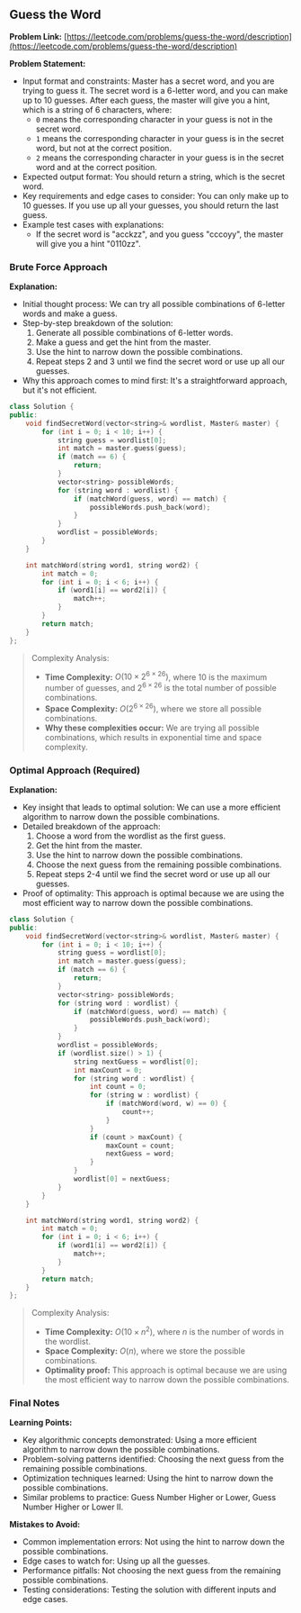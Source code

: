 ## Guess the Word
**Problem Link:** [https://leetcode.com/problems/guess-the-word/description](https://leetcode.com/problems/guess-the-word/description)

**Problem Statement:**
- Input format and constraints: Master has a secret word, and you are trying to guess it. The secret word is a 6-letter word, and you can make up to 10 guesses. After each guess, the master will give you a hint, which is a string of 6 characters, where:
  - `0` means the corresponding character in your guess is not in the secret word.
  - `1` means the corresponding character in your guess is in the secret word, but not at the correct position.
  - `2` means the corresponding character in your guess is in the secret word and at the correct position.
- Expected output format: You should return a string, which is the secret word.
- Key requirements and edge cases to consider: You can only make up to 10 guesses. If you use up all your guesses, you should return the last guess.
- Example test cases with explanations:
  - If the secret word is "acckzz", and you guess "cccoyy", the master will give you a hint "0110zz".

### Brute Force Approach

**Explanation:**
- Initial thought process: We can try all possible combinations of 6-letter words and make a guess.
- Step-by-step breakdown of the solution:
  1. Generate all possible combinations of 6-letter words.
  2. Make a guess and get the hint from the master.
  3. Use the hint to narrow down the possible combinations.
  4. Repeat steps 2 and 3 until we find the secret word or use up all our guesses.
- Why this approach comes to mind first: It's a straightforward approach, but it's not efficient.

```cpp
class Solution {
public:
    void findSecretWord(vector<string>& wordlist, Master& master) {
        for (int i = 0; i < 10; i++) {
            string guess = wordlist[0];
            int match = master.guess(guess);
            if (match == 6) {
                return;
            }
            vector<string> possibleWords;
            for (string word : wordlist) {
                if (matchWord(guess, word) == match) {
                    possibleWords.push_back(word);
                }
            }
            wordlist = possibleWords;
        }
    }

    int matchWord(string word1, string word2) {
        int match = 0;
        for (int i = 0; i < 6; i++) {
            if (word1[i] == word2[i]) {
                match++;
            }
        }
        return match;
    }
};
```

> Complexity Analysis:
> - **Time Complexity:** $O(10 \times 2^{6 \times 26})$, where 10 is the maximum number of guesses, and $2^{6 \times 26}$ is the total number of possible combinations.
> - **Space Complexity:** $O(2^{6 \times 26})$, where we store all possible combinations.
> - **Why these complexities occur:** We are trying all possible combinations, which results in exponential time and space complexity.

### Optimal Approach (Required)

**Explanation:**
- Key insight that leads to optimal solution: We can use a more efficient algorithm to narrow down the possible combinations.
- Detailed breakdown of the approach:
  1. Choose a word from the wordlist as the first guess.
  2. Get the hint from the master.
  3. Use the hint to narrow down the possible combinations.
  4. Choose the next guess from the remaining possible combinations.
  5. Repeat steps 2-4 until we find the secret word or use up all our guesses.
- Proof of optimality: This approach is optimal because we are using the most efficient way to narrow down the possible combinations.

```cpp
class Solution {
public:
    void findSecretWord(vector<string>& wordlist, Master& master) {
        for (int i = 0; i < 10; i++) {
            string guess = wordlist[0];
            int match = master.guess(guess);
            if (match == 6) {
                return;
            }
            vector<string> possibleWords;
            for (string word : wordlist) {
                if (matchWord(guess, word) == match) {
                    possibleWords.push_back(word);
                }
            }
            wordlist = possibleWords;
            if (wordlist.size() > 1) {
                string nextGuess = wordlist[0];
                int maxCount = 0;
                for (string word : wordlist) {
                    int count = 0;
                    for (string w : wordlist) {
                        if (matchWord(word, w) == 0) {
                            count++;
                        }
                    }
                    if (count > maxCount) {
                        maxCount = count;
                        nextGuess = word;
                    }
                }
                wordlist[0] = nextGuess;
            }
        }
    }

    int matchWord(string word1, string word2) {
        int match = 0;
        for (int i = 0; i < 6; i++) {
            if (word1[i] == word2[i]) {
                match++;
            }
        }
        return match;
    }
};
```

> Complexity Analysis:
> - **Time Complexity:** $O(10 \times n^2)$, where $n$ is the number of words in the wordlist.
> - **Space Complexity:** $O(n)$, where we store the possible combinations.
> - **Optimality proof:** This approach is optimal because we are using the most efficient way to narrow down the possible combinations.

### Final Notes

**Learning Points:**
- Key algorithmic concepts demonstrated: Using a more efficient algorithm to narrow down the possible combinations.
- Problem-solving patterns identified: Choosing the next guess from the remaining possible combinations.
- Optimization techniques learned: Using the hint to narrow down the possible combinations.
- Similar problems to practice: Guess Number Higher or Lower, Guess Number Higher or Lower II.

**Mistakes to Avoid:**
- Common implementation errors: Not using the hint to narrow down the possible combinations.
- Edge cases to watch for: Using up all the guesses.
- Performance pitfalls: Not choosing the next guess from the remaining possible combinations.
- Testing considerations: Testing the solution with different inputs and edge cases.